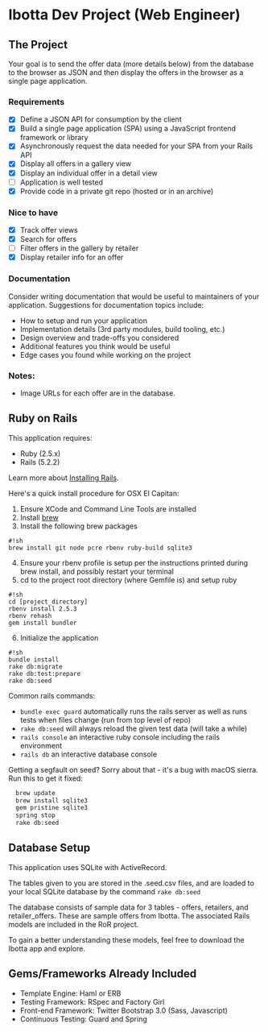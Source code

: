 Ibotta Dev Project (Web Engineer)
=========

The Project
---
Your goal is to send the offer data (more details below) from the
database to the browser as JSON and then display the offers in the
browser as a single page application.

### Requirements
 * [x] Define a JSON API for consumption by the client
 * [x] Build a single page application (SPA) using a JavaScript frontend framework or library
 * [x] Asynchronously request the data needed for your SPA from your Rails API
 * [x] Display all offers in a gallery view
 * [x] Display an individual offer in a detail view
 * [ ] Application is well tested
 * [x] Provide code in a private git repo (hosted or in an archive)

### Nice to have
 * [x] Track offer views
 * [x] Search for offers
 * [ ] Filter offers in the gallery by retailer
 * [x] Display retailer info for an offer

### Documentation
Consider writing documentation that would be useful to maintainers of your application. Suggestions for documentation topics include:

* How to setup and run your application
* Implementation details (3rd party modules, build tooling, etc.)
* Design overview and trade-offs you considered
* Additional features you think would be useful
* Edge cases you found while working on the project

### Notes:

 * Image URLs for each offer are in the database.

Ruby on Rails
---

This application requires:

* Ruby (2.5.x)
* Rails (5.2.2)

Learn more about [Installing Rails](http://railsapps.github.io/installing-rails.html).

Here's a quick install procedure for OSX El Capitan:

1. Ensure XCode and Command Line Tools are installed
2. Install [brew](http://brew.sh/)
3. Install the following brew packages
```
#!sh
brew install git node pcre rbenv ruby-build sqlite3
```
4. Ensure your rbenv profile is setup per the instructions printed during brew install, and possibly restart your terminal
5. cd to the project root directory (where Gemfile is) and setup ruby
```
#!sh
cd [project_directory]
rbenv install 2.5.3
rbenv rehash
gem install bundler
```
6. Initialize the application
```
#!sh
bundle install
rake db:migrate
rake db:test:prepare
rake db:seed
```

Common rails commands:
* ```bundle exec guard``` automatically runs the rails server as well as runs tests when files change (run from top level of repo)
* ```rake db:seed``` will always reload the given test data (will take a while)
* ```rails console``` an interactive ruby console including the rails environment
* ```rails db``` an interactive database console

Getting a segfault on seed?
Sorry about that - it's a bug with macOS sierra. Run this to get it fixed:

```sh
  brew update
  brew install sqlite3
  gem pristine sqlite3
  spring stop
  rake db:seed
```

Database Setup
---

This application uses SQLite with ActiveRecord.

The tables given to you are stored in the .seed.csv files, and are
loaded to your local SQLite database by the command ```rake db:seed```

The database consists of sample data for 3 tables - offers,
retailers, and retailer_offers. These are sample offers from Ibotta.
The associated Rails models are included in the RoR project.

To gain a better understanding these models, feel free to download
the Ibotta app and explore.

Gems/Frameworks Already Included
---
* Template Engine: Haml or ERB
* Testing Framework: RSpec and Factory Girl
* Front-end Framework: Twitter Bootstrap 3.0 (Sass, Javascript)
* Continuous Testing: Guard and Spring

